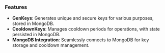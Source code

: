 ### Features
- **GenKeys**: Generates unique and secure keys for various purposes, stored in MongoDB.
- **CooldownKeys**: Manages cooldown periods for operations, with state persisted in MongoDB.
- **MongoDB Integration**: Seamlessly connects to MongoDB for key storage and cooldown management.
